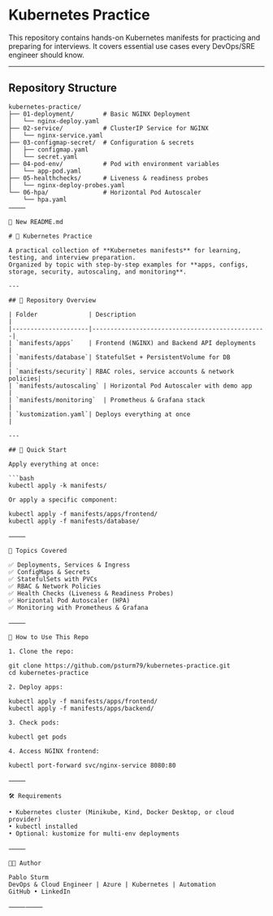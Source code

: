 #  Kubernetes Practice

This repository contains hands-on Kubernetes manifests for practicing and preparing for interviews. It covers essential use cases every DevOps/SRE engineer should know.

---

##  Repository Structure

```text
kubernetes-practice/
├── 01-deployment/        # Basic NGINX Deployment
│   └── nginx-deploy.yaml
├── 02-service/           # ClusterIP Service for NGINX
│   └── nginx-service.yaml
├── 03-configmap-secret/  # Configuration & secrets
│   ├── configmap.yaml
│   └── secret.yaml
├── 04-pod-env/           # Pod with environment variables
│   └── app-pod.yaml
├── 05-healthchecks/      # Liveness & readiness probes
│   └── nginx-deploy-probes.yaml
└── 06-hpa/               # Horizontal Pod Autoscaler
    └── hpa.yaml
⸻

📝 New README.md

# 🚀 Kubernetes Practice

A practical collection of **Kubernetes manifests** for learning, testing, and interview preparation.  
Organized by topic with step-by-step examples for **apps, configs, storage, security, autoscaling, and monitoring**.

---

## 📂 Repository Overview

| Folder              | Description                                    |
|---------------------|------------------------------------------------|
| `manifests/apps`    | Frontend (NGINX) and Backend API deployments   |
| `manifests/database`| StatefulSet + PersistentVolume for DB          |
| `manifests/security`| RBAC roles, service accounts & network policies|
| `manifests/autoscaling` | Horizontal Pod Autoscaler with demo app    |
| `manifests/monitoring`  | Prometheus & Grafana stack                 |
| `kustomization.yaml`| Deploys everything at once                     |

---

## 🚀 Quick Start

Apply everything at once:

```bash
kubectl apply -k manifests/

Or apply a specific component:

kubectl apply -f manifests/apps/frontend/
kubectl apply -f manifests/database/

⸻

🎯 Topics Covered

✅ Deployments, Services & Ingress
✅ ConfigMaps & Secrets
✅ StatefulSets with PVCs
✅ RBAC & Network Policies
✅ Health Checks (Liveness & Readiness Probes)
✅ Horizontal Pod Autoscaler (HPA)
✅ Monitoring with Prometheus & Grafana

⸻

📖 How to Use This Repo

1. Clone the repo:

git clone https://github.com/psturm79/kubernetes-practice.git
cd kubernetes-practice

2. Deploy apps:

kubectl apply -f manifests/apps/frontend/
kubectl apply -f manifests/apps/backend/

3. Check pods:

kubectl get pods

4. Access NGINX frontend:

kubectl port-forward svc/nginx-service 8080:80

⸻

🛠️ Requirements

• Kubernetes cluster (Minikube, Kind, Docker Desktop, or cloud provider)
• kubectl installed
• Optional: kustomize for multi-env deployments

⸻

👨‍💻 Author

Pablo Sturm
DevOps & Cloud Engineer | Azure | Kubernetes | Automation
GitHub • LinkedIn

⸻⸻
